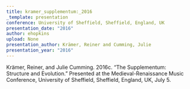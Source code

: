 ```yaml
---
title: kramer_supplementum:_2016
_template: presentation
conference: University of Sheffield, Sheffield, England, UK
presentation_date: "2016"
author: ehopkins
upload: None
presentation_author: Krämer, Reiner and Cumming, Julie
presentation_year: "2016"
---
```

Krämer, Reiner, and Julie Cumming. 2016c. “The Supplementum: Structure and Evolution.” Presented at the Medieval-Renaissance Music Conference, University of Sheffield, Sheffield, England, UK, July 5.